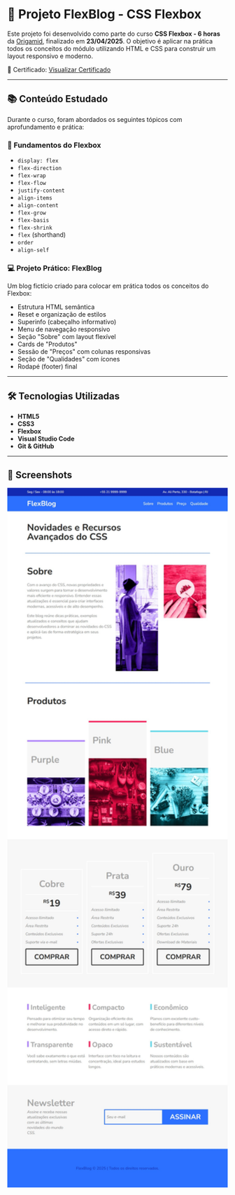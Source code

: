 # 🚀 Projeto FlexBlog - CSS Flexbox

Este projeto foi desenvolvido como parte do curso **CSS Flexbox - 6 horas** da [Origamid](https://www.origamid.com/), finalizado em **23/04/2025**. O objetivo é aplicar na prática todos os conceitos do módulo utilizando HTML e CSS para construir um layout responsivo e moderno.

🔗 Certificado: [Visualizar Certificado](https://origamid.com/certificate/36464fe2)

---

## 📚 Conteúdo Estudado

Durante o curso, foram abordados os seguintes tópicos com aprofundamento e prática:

### 🧱 Fundamentos do Flexbox

- `display: flex`
- `flex-direction`
- `flex-wrap`
- `flex-flow`
- `justify-content`
- `align-items`
- `align-content`
- `flex-grow`
- `flex-basis`
- `flex-shrink`
- `flex` (shorthand)
- `order`
- `align-self`

### 💻 Projeto Prático: FlexBlog

Um blog fictício criado para colocar em prática todos os conceitos do Flexbox:

- Estrutura HTML semântica
- Reset e organização de estilos
- Superinfo (cabeçalho informativo)
- Menu de navegação responsivo
- Seção "Sobre" com layout flexível
- Cards de "Produtos"
- Sessão de "Preços" com colunas responsivas
- Seção de "Qualidades" com ícones
- Rodapé (footer) final

---

## 🛠️ Tecnologias Utilizadas

- **HTML5**
- **CSS3**
- **Flexbox**
- **Visual Studio Code**
- **Git & GitHub**

---

## 📸 Screenshots

<p aling="center">
  <img src="https://github.com/paulo-santos-tech/Estudo-Flexbox/blob/main/Screenshot%20-%20Estudo%20CSS%20Flex-box.jpeg" width="600" alt="Homepage do FlexBlog">
</p>
